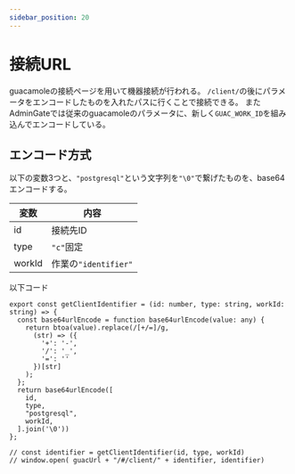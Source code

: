 ```yaml
---
sidebar_position: 20
---
```

# 接続URL

guacamoleの接続ページを用いて機器接続が行われる。
`/client/`の後にパラメータをエンコードしたものを入れたパスに行くことで接続できる。
またAdminGateでは従来のguacamoleのパラメータに、新しく`GUAC_WORK_ID`を組み込んでエンコードしている。

## エンコード方式
以下の変数3つと、`"postgresql"`という文字列を`"\0"`で繋げたものを、base64エンコードする。

| 変数   | 内容      |
|--------|-----------|
| id     | 接続先ID  |
| type   | `"c"`固定 |
| workId | 作業の`"identifier"`    |

以下コード
```
export const getClientIdentifier = (id: number, type: string, workId: string) => {
  const base64urlEncode = function base64urlEncode(value: any) {
    return btoa(value).replace(/[+/=]/g,
      (str) => ({
        '+': '-',
        '/': '_',
        '=': ''
      })[str]
    );
  };
  return base64urlEncode([
    id,
    type,
    "postgresql",
    workId,
  ].join('\0'))
};

// const identifier = getClientIdentifier(id, type, workId)
// window.open( guacUrl + "/#/client/" + identifier, identifier)
```